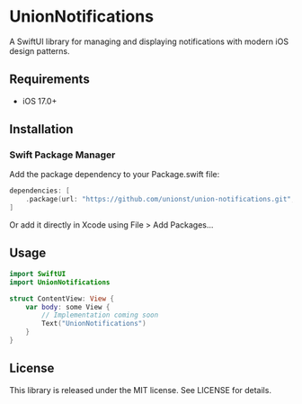 # UnionNotifications

A SwiftUI library for managing and displaying notifications with modern iOS design patterns.

## Requirements

- iOS 17.0+

## Installation

### Swift Package Manager

Add the package dependency to your Package.swift file:

```swift
dependencies: [
    .package(url: "https://github.com/unionst/union-notifications.git", from: "1.0.0")
]
```

Or add it directly in Xcode using File > Add Packages...

## Usage

```swift
import SwiftUI
import UnionNotifications

struct ContentView: View {
    var body: some View {
        // Implementation coming soon
        Text("UnionNotifications")
    }
}
```

## License

This library is released under the MIT license. See LICENSE for details.
